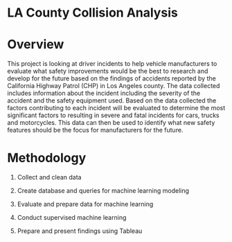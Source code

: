 # LA County Collision Analysis

# Overview
This project is looking at driver incidents to help vehicle manufacturers to evaluate what safety improvements would be the best to research and develop for the future based on the findings of accidents reported by the California Highway Patrol (CHP) in Los Angeles county.  The data collected includes information about the incident including the severity of the accident and the safety equipment used.  Based on the data collected the factors contributing to each incident will be evaluated to determine the most significant factors to resulting in severe and fatal incidents for cars, trucks and motorcycles.  This data can then be used to identify what new safety features should be the focus for manufacturers for the future.  

# Methodology

1. Collect and clean data

2. Create database and queries for machine learning modeling

3. Evaluate and prepare data for machine learning

4. Conduct supervised machine learning 

5. Prepare and present findings using Tableau


